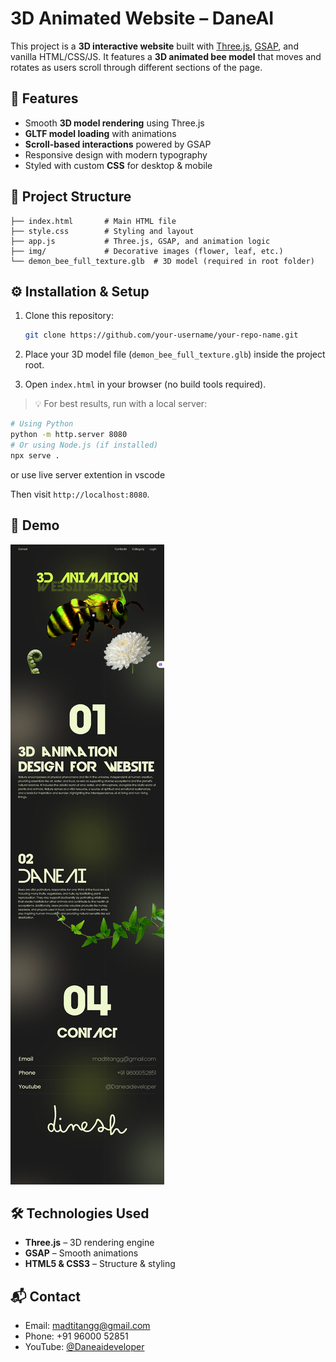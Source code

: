 
# 3D Animated Website – DaneAI

This project is a **3D interactive website** built with [Three.js](https://threejs.org/), [GSAP](https://greensock.com/gsap/), and vanilla HTML/CSS/JS.
It features a **3D animated bee model** that moves and rotates as users scroll through different sections of the page.

## 🚀 Features

* Smooth **3D model rendering** using Three.js
* **GLTF model loading** with animations
* **Scroll-based interactions** powered by GSAP
* Responsive design with modern typography
* Styled with custom **CSS** for desktop & mobile

## 📂 Project Structure

```
├── index.html       # Main HTML file
├── style.css        # Styling and layout
├── app.js           # Three.js, GSAP, and animation logic
├── img/             # Decorative images (flower, leaf, etc.)
└── demon_bee_full_texture.glb  # 3D model (required in root folder)
```

## ⚙️ Installation & Setup

1. Clone this repository:

   ```bash
   git clone https://github.com/your-username/your-repo-name.git
   ```
2. Place your 3D model file (`demon_bee_full_texture.glb`) inside the project root.
3. Open `index.html` in your browser (no build tools required).

> 💡 For best results, run with a local server:

```bash
# Using Python
python -m http.server 8080
# Or using Node.js (if installed)
npx serve .
```

or use live server extention in vscode

Then visit `http://localhost:8080`.

## 📸 Demo

![screenshot](img/demo.png)


## 🛠️ Technologies Used

* **Three.js** – 3D rendering engine
* **GSAP** – Smooth animations
* **HTML5 & CSS3** – Structure & styling

## 📬 Contact

* Email: [madtitangg@gmail.com](mailto:danedie@gmail.com)
* Phone: +91 96000 52851
* YouTube: [@Daneaideveloper](https://youtube.com/@japanimelovers)

